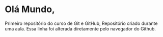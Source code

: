 # Olá Mundo,
 Primeiro repositório do curso de Git e GitHub,
 Repositório criado durante uma aula.
 Essa linha foi alterada diretamente pelo navegador do Github.
